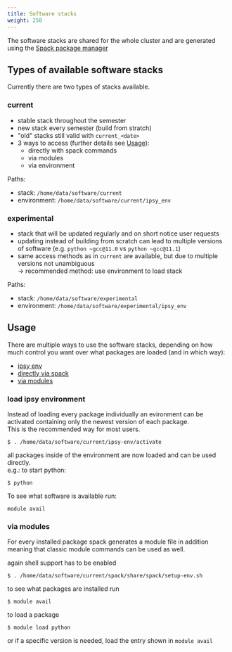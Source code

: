 ```yaml
---
title: Software stacks
weight: 250
---
```


The software stacks are shared for the whole cluster and are generated using the [Spack package manager](https://spack.io/)

## Types of available software stacks

Currently there are two types of stacks available.

### current

- stable stack throughout the semester
- new stack every semester (build from stratch)
- "old" stacks still valid with `current_<date>`
- 3 ways to access (further details see [Usage](#Usage)):
  - directly with spack commands
  - via modules
  - via environment

Paths:
- stack: `/home/data/software/current`
- environment: `/home/data/software/current/ipsy_env`

### experimental

- stack that will be updated regularly and on short notice user requests
- updating instead of building from scratch can lead to multiple versions of software (e.g. `python ~gcc@11.0` vs `python ~gcc@11.1`)
- same access methods as in `current` are available, but due to multiple versions not unambiguous\
  -> recommended method: use environment to load stack

Paths:
- stack: `/home/data/software/experimental`
- environment: `/home/data/software/experimental/ipsy_env`

## Usage

There are multiple ways to use the software stacks, depending on how much control you want over what packages are loaded (and in which way):
- [ipsy env](#load-ipsy-environment)
- [directly via spack](#directly-via-spack)
- [via modules](#via-modules)
<!--
- [via environment](#via-environment)
- [via custom environment](#via-custom-environment)
-->

### load ipsy environment

Instead of loading every package individually an evironment can be activated containing only the newest version of each package.\
This is the recommended way for most users.

```
$ . /home/data/software/current/ipsy-env/activate
```

all packages inside of the environment are now loaded and can be used directly.\
e.g.: to start python:
```
$ python
```

To see what software is available run:
```
module avail
```

<!--
### directly via spack

***This currently does not work because the python on medusa ist too old run work with spack directly***

to enable shell support, source
```
$ . /home/data/software/current/spack/share/spack/setup-env.sh
```

to see what packages are installed run
```
$ spack find -x
```

to load a package, e.g python in version 3.8.10 (assuming it was installed and
can be seen in the `spack find` list)
```
$ spack load python@3.8.12
```
(if only one version is installed, the @3.8.12 is not needed)

now you can use this python version by simply calling
```
$ python
```

if you do not want this version anymore you can unload it again
```
$ spack unload python@3.8.12
```

Remark: the main python and r packages are kept as seperate packages and thus
have to be loaded separately. e.g. `spack load r-rstan`
-->


### via modules

For every installed package spack generates a module file in addition meaning
that classic module commands can be used as well.

again shell support has to be enabled
```
$ . /home/data/software/current/spack/share/spack/setup-env.sh
```

to see what packages are installed run
```
$ module avail
```

to load a package
```
$ module load python
```
or if a specific version is needed, load the entry shown in `module avail`

<!--
### via environment

**This currently does not work** because of old package versions in the stack `view` had to be disabled to prevent the whole stack to be pulled down by them.

a different way of loading the environment is using the spack environment directly (the above method uses modules)

```
$ . /home/data/software/current/spack/share/spack/setup-env.sh
$ spacktivate /home/data/software/ipsy_env
```
who likes to see the activate enviroment in the command line can use the `-p` option

all packages inside of the environment are now loaded and can be used:
```
$ python
```

To leave the environment use
```
despacktivate
```

### via custom environments

Instead of using a predefined enviroment, one can also specify a custom environment for, e.g., a specific project.

The initial setup of the environment consists of four steps:

1. Creating & activating the custom enviroment

```
$ spack env create -d <my-env-dir>
$ spacktivate -p <my-env-dir>
```

2. Adding all packages that one wants to use in the enviroment

For example, all pre-installed R-packages

```
$ spack add r
$ spack add r-rstan
```

One can verify the list of added packages with
```
$ spack find # returns the following:
==> In environment <my-env-dir>
==> Root specs
r r-rstan
```

3. Concretize the environment.

This step makes all the `add`ed packages actually available within the environment

```
$ spack concretize
```

Note: This command can the a while to run.

4. Create load-script for loading all packages

We will use a script which spack generates for us:

```
$ spack env loads -r
```

Whenever you want to activate the environment and the installed packages, simply run the suggested command:

```
$ . <my-env-dir>/loads
```

for more infos on spack environments, see [the docs](https://spack.readthedocs.io/en/latest/environments.html) or the [tutorial](https://spack-tutorial.readthedocs.io/en/latest/tutorial_environments.html)
-->
